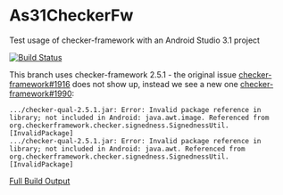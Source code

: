 # As31CheckerFw
Test usage of checker-framework with an Android Studio 3.1 project

<!--
 ![] is the markdown syntax to add an image and this is surounded by a link to the travis-ci builds page
-->
[![Build Status](https://travis-ci.org/tmtron/As31CheckerFw.svg?label=travis)](https://travis-ci.org/tmtron/As31CheckerFw/builds) 

This branch uses checker-framework 2.5.1 - the original issue [checker-framework#1916](https://github.com/typetools/checker-framework/issues/1916) does not show up, instead we see a new one [checker-framework#1990](https://github.com/typetools/checker-framework/pull/1990):
``` 
.../checker-qual-2.5.1.jar: Error: Invalid package reference in library; not included in Android: java.awt.image. Referenced from org.checkerframework.checker.signedness.SignednessUtil. [InvalidPackage]
.../checker-qual-2.5.1.jar: Error: Invalid package reference in library; not included in Android: java.awt. Referenced from org.checkerframework.checker.signedness.SignednessUtil. [InvalidPackage]
```

[Full Build Output](https://travis-ci.org/tmtron/As31CheckerFw/builds/383560306)

